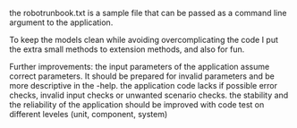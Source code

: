 the robotrunbook.txt is a sample file that can be passed as a command line argument to the application.

To keep the models clean while avoiding overcomplicating the code I put the extra small methods to extension methods, and also for fun.

Further improvements:
the input parameters of the application assume correct parameters. It should be prepared for invalid parameters and be more descriptive in the -help.
the application code lacks if possible error checks, invalid input checks or unwanted scenario checks.
the stability and the reliability of the application should be improved with code test on different leveles (unit, component, system)